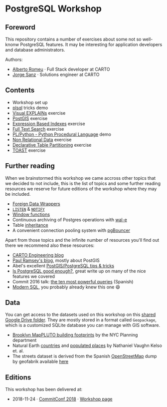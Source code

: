 # PostgreSQL Workshop

## Foreword

This repository contains a number of exercises about some not so well-knonw PostgreSQL features. It may be interesting for application developers and database administrators.

Authors:

* [Alberto Romeu](https://github.com/alrocar) · Full Stack developer at CARTO
* [Jorge Sanz](https://github.com/jsanz) · Solutions engineer at CARTO

## Contents

* Workshop set up
* [plsql](./workshop/psql.md) tricks demo
* [Visual EXPLAINs](./workshop/pev.md) exercise
* [PostGIS](./workshop/postgis.md) exercise
* [Expression Based Indexes](./workshop/indexes-on-expressions.md) exercise
* [Full Text Search](./workshop/full-text-search.md) exercise
* [PL/Python - Python Procedural Language](./workshop/plpython.md) demo
* [Non Relational Data](./workshop/non-relational.md) exercise
* [Declarative Table Partitioning](./workshop/partitioning.md) exercise
* [TOAST](./workshop/toast.md) exercise

## Further reading

When we brainstormed this workshop we came accross other topics that we decided to not include, this is the list of topics and some further reading resources we reserve for future editions of the workshop where they may be included.

* [Foreign Data Wrappers](https://www.postgresql.org/docs/current/postgres-fdw.html)
* [`LISTEN`](https://www.postgresql.org/docs/current/sql-listen.html) & [`NOTIFY`](https://www.postgresql.org/docs/current/sql-notify.html)
* [Window functions](https://www.postgresql.org/docs/current/tutorial-window.html)
* Continuous archiving of Postgres operations with [wal-e](https://github.com/wal-e/wal-e)
* Table [inheritance](https://www.postgresql.org/docs/current/ddl-inherit.html)
* A convenient connection pooling system with [pgBouncer](https://pgbouncer.github.io/features.html)

Apart from those topics and the infinite number of resources you'll find out there we recommend also these resources:

* [CARTO Engineering blog](https://carto.com/blog/inside)
* [Paul Ramsey's blog](http://blog.cleverelephant.ca/), mostly about PostGIS
* Abel's excellent [PostGIS/PostgreSQL tips & tricks](https://abelvm.github.io/sql/sql-tricks/)
* [Is PostgreSQL good enough?](http://renesd.blogspot.com/2017/02/is-postgresql-good-enough.html?m=1), great write up on many of the nice features we covered
* Commit 2016 talk: [the ten most powerful queries](https://www.youtube.com/watch?v=ZLvT8lQit80) (Spanish)
* [Modern SQL](https://modern-sql.com/), you probably already knew this one :smile:

## Data

You can get access to the datasets used on this workshop on this [shared Google Drive folder](https://drive.google.com/drive/folders/1xx8jCt_JgYq5g1WDDvrr6nmHPqo9CWXb?usp=sharing). They are mostly stored in a format called `Geopackage`, which is a customized SQLite database you can manage with GIS software.

* [Brooklyn MapPLUTO building footprints](https://www1.nyc.gov/site/planning/data-maps/open-data/dwn-pluto-mappluto.page) by the NYC Planning department
* Natural Earth [countries](https://www.naturalearthdata.com/downloads/10m-cultural-vectors/10m-admin-0-countries/) and [populated places](https://www.naturalearthdata.com/downloads/10m-cultural-vectors/10m-populated-places/) by Nathaniel Vaughn Kelso et. al.
* The streets dataset is derived from the Spanish [OpenStreetMap](https://osm.org) dump by geofabrik available [here](http://download.geofabrik.de/europe/spain.html)

## Editions

This workshop has been delivered at:

* 2018-11-24 · [CommitConf 2018](https://2018.commit-conf.com/) · [Workshop page](https://github.com/CartoDB/labs-postgresql/tree/commitconf18)
